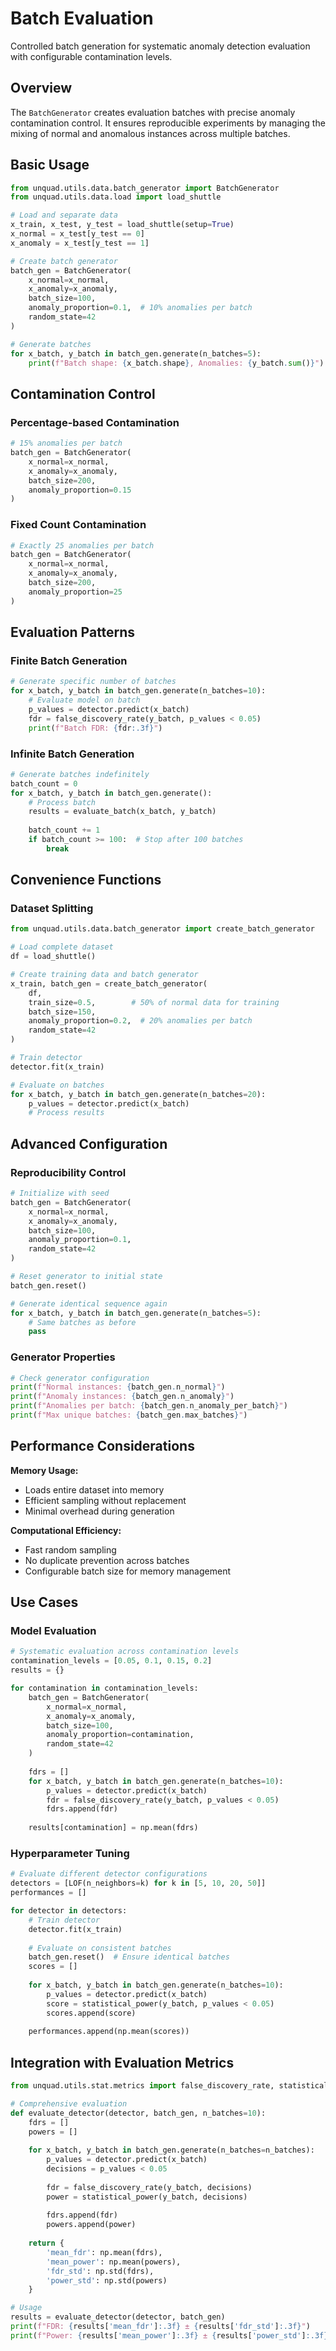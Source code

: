 # Batch Evaluation

Controlled batch generation for systematic anomaly detection evaluation with configurable contamination levels.

## Overview

The `BatchGenerator` creates evaluation batches with precise anomaly contamination control. It ensures reproducible experiments by managing the mixing of normal and anomalous instances across multiple batches.

## Basic Usage

```python
from unquad.utils.data.batch_generator import BatchGenerator
from unquad.utils.data.load import load_shuttle

# Load and separate data
x_train, x_test, y_test = load_shuttle(setup=True)
x_normal = x_test[y_test == 0]
x_anomaly = x_test[y_test == 1]

# Create batch generator
batch_gen = BatchGenerator(
    x_normal=x_normal,
    x_anomaly=x_anomaly,
    batch_size=100,
    anomaly_proportion=0.1,  # 10% anomalies per batch
    random_state=42
)

# Generate batches
for x_batch, y_batch in batch_gen.generate(n_batches=5):
    print(f"Batch shape: {x_batch.shape}, Anomalies: {y_batch.sum()}")
```

## Contamination Control

### Percentage-based Contamination
```python
# 15% anomalies per batch
batch_gen = BatchGenerator(
    x_normal=x_normal,
    x_anomaly=x_anomaly,
    batch_size=200,
    anomaly_proportion=0.15
)
```

### Fixed Count Contamination
```python
# Exactly 25 anomalies per batch
batch_gen = BatchGenerator(
    x_normal=x_normal,
    x_anomaly=x_anomaly,
    batch_size=200,
    anomaly_proportion=25
)
```

## Evaluation Patterns

### Finite Batch Generation
```python
# Generate specific number of batches
for x_batch, y_batch in batch_gen.generate(n_batches=10):
    # Evaluate model on batch
    p_values = detector.predict(x_batch)
    fdr = false_discovery_rate(y_batch, p_values < 0.05)
    print(f"Batch FDR: {fdr:.3f}")
```

### Infinite Batch Generation
```python
# Generate batches indefinitely
batch_count = 0
for x_batch, y_batch in batch_gen.generate():
    # Process batch
    results = evaluate_batch(x_batch, y_batch)
    
    batch_count += 1
    if batch_count >= 100:  # Stop after 100 batches
        break
```

## Convenience Functions

### Dataset Splitting
```python
from unquad.utils.data.batch_generator import create_batch_generator

# Load complete dataset
df = load_shuttle()

# Create training data and batch generator
x_train, batch_gen = create_batch_generator(
    df,
    train_size=0.5,        # 50% of normal data for training
    batch_size=150,
    anomaly_proportion=0.2,  # 20% anomalies per batch
    random_state=42
)

# Train detector
detector.fit(x_train)

# Evaluate on batches
for x_batch, y_batch in batch_gen.generate(n_batches=20):
    p_values = detector.predict(x_batch)
    # Process results
```

## Advanced Configuration

### Reproducibility Control
```python
# Initialize with seed
batch_gen = BatchGenerator(
    x_normal=x_normal,
    x_anomaly=x_anomaly,
    batch_size=100,
    anomaly_proportion=0.1,
    random_state=42
)

# Reset generator to initial state
batch_gen.reset()

# Generate identical sequence again
for x_batch, y_batch in batch_gen.generate(n_batches=5):
    # Same batches as before
    pass
```

### Generator Properties
```python
# Check generator configuration
print(f"Normal instances: {batch_gen.n_normal}")
print(f"Anomaly instances: {batch_gen.n_anomaly}")
print(f"Anomalies per batch: {batch_gen.n_anomaly_per_batch}")
print(f"Max unique batches: {batch_gen.max_batches}")
```

## Performance Considerations

**Memory Usage:**
- Loads entire dataset into memory
- Efficient sampling without replacement
- Minimal overhead during generation

**Computational Efficiency:**
- Fast random sampling
- No duplicate prevention across batches
- Configurable batch size for memory management

## Use Cases

### Model Evaluation
```python
# Systematic evaluation across contamination levels
contamination_levels = [0.05, 0.1, 0.15, 0.2]
results = {}

for contamination in contamination_levels:
    batch_gen = BatchGenerator(
        x_normal=x_normal,
        x_anomaly=x_anomaly,
        batch_size=100,
        anomaly_proportion=contamination,
        random_state=42
    )
    
    fdrs = []
    for x_batch, y_batch in batch_gen.generate(n_batches=10):
        p_values = detector.predict(x_batch)
        fdr = false_discovery_rate(y_batch, p_values < 0.05)
        fdrs.append(fdr)
    
    results[contamination] = np.mean(fdrs)
```

### Hyperparameter Tuning
```python
# Evaluate different detector configurations
detectors = [LOF(n_neighbors=k) for k in [5, 10, 20, 50]]
performances = []

for detector in detectors:
    # Train detector
    detector.fit(x_train)
    
    # Evaluate on consistent batches
    batch_gen.reset()  # Ensure identical batches
    scores = []
    
    for x_batch, y_batch in batch_gen.generate(n_batches=10):
        p_values = detector.predict(x_batch)
        score = statistical_power(y_batch, p_values < 0.05)
        scores.append(score)
    
    performances.append(np.mean(scores))
```

## Integration with Evaluation Metrics

```python
from unquad.utils.stat.metrics import false_discovery_rate, statistical_power

# Comprehensive evaluation
def evaluate_detector(detector, batch_gen, n_batches=10):
    fdrs = []
    powers = []
    
    for x_batch, y_batch in batch_gen.generate(n_batches=n_batches):
        p_values = detector.predict(x_batch)
        decisions = p_values < 0.05
        
        fdr = false_discovery_rate(y_batch, decisions)
        power = statistical_power(y_batch, decisions)
        
        fdrs.append(fdr)
        powers.append(power)
    
    return {
        'mean_fdr': np.mean(fdrs),
        'mean_power': np.mean(powers),
        'fdr_std': np.std(fdrs),
        'power_std': np.std(powers)
    }

# Usage
results = evaluate_detector(detector, batch_gen)
print(f"FDR: {results['mean_fdr']:.3f} ± {results['fdr_std']:.3f}")
print(f"Power: {results['mean_power']:.3f} ± {results['power_std']:.3f}")
```